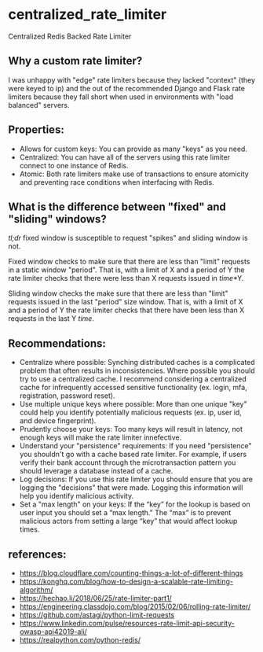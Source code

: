 # centralized_rate_limiter
Centralized Redis Backed Rate Limiter


## Why a custom rate limiter?
I was unhappy with "edge" rate limiters because they lacked "context" (they were keyed to ip) and the out of the recommended Django and Flask rate limiters because they fall short when used in environments with "load balanced" servers.


## Properties:
- Allows for custom keys: You can provide as many "keys" as you need.
- Centralized: You can have all of the servers using this rate limiter connect to one instance of Redis.
- Atomic: Both rate limiters make use of transactions to ensure atomicity and preventing race conditions when interfacing with Redis.


## What is the difference between "fixed" and "sliding" windows?
*tl;dr* fixed window is susceptible to request "spikes" and sliding window is not.

Fixed window checks to make sure that there are less than "limit" requests in a static window "period". That is, with a limit of X and a period of Y the rate limiter checks that there were less than X requests issued in _time_*Y.

Sliding window checks the make sure that there are less than "limit" requests issued in the last "period" size window. That is, with a limit of X and a period of Y the rate limiter checks that there have been less than X requests in the last Y _time_.


## Recommendations:
- Centralize where possible: Synching distributed caches is a complicated problem that often results in inconsistencies. Where possible you should try to use a centralized cache. I recommend considering a centralized cache for infrequently accessed sensitive functionality (ex. login, mfa, registration, password reset).
- Use multiple unique keys where possible: More than one unique "key" could help you identify potentially malicious requests (ex. ip, user id, and device fingerprint). 
- Prudently choose your keys: Too many keys will result in latency, not enough keys will make the rate limiter innefective.
- Understand your "persistence" requirements: If you need "persistence" you shouldn't go with a cache based rate limiter. For example, if users verify their bank account through the microtransaction pattern you should leverage a database instead of a cache.
- Log decisions: If you use this rate limiter you should ensure that you are logging the "decisions" that were made. Logging this information will help you identify malicious activity. 
- Set a "max length" on your keys: If the “key” for the lookup is based on user input you should set a “max length." The “max” is to prevent malicious actors from setting a large “key” that would affect lookup times.


## references: 
- https://blog.cloudflare.com/counting-things-a-lot-of-different-things	
- https://konghq.com/blog/how-to-design-a-scalable-rate-limiting-algorithm/
- https://hechao.li/2018/06/25/rate-limiter-part1/
- https://engineering.classdojo.com/blog/2015/02/06/rolling-rate-limiter/
- https://github.com/astagi/python-limit-requests
- https://www.linkedin.com/pulse/resources-rate-limit-api-security-owasp-api42019-ali/
- https://realpython.com/python-redis/
